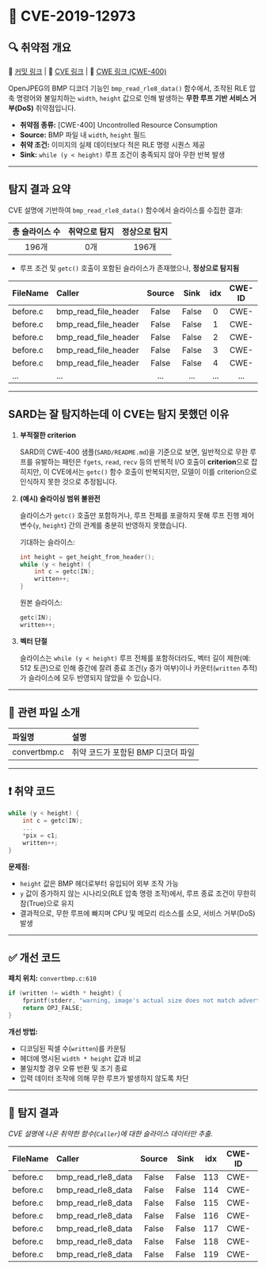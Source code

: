 # 📁 CVE-2019-12973

## 🔍 취약점 개요

🔗 [커밋 링크](#) | 🔗 [CVE 링크](https://cve.mitre.org/cgi-bin/cvename.cgi?name=CVE-2019-12973) | 🔗 [CWE 링크 (CWE-400)](https://cwe.mitre.org/data/definitions/400.html)

OpenJPEG의 BMP 디코더 기능인 `bmp_read_rle8_data()` 함수에서, 조작된 RLE 압축 명령어와 불일치하는 `width`, `height` 값으로 인해 발생하는 **무한 루프 기반 서비스 거부(DoS)** 취약점입니다.

* **취약점 종류:** \[CWE-400] Uncontrolled Resource Consumption
* **Source:** BMP 파일 내 `width`, `height` 필드
* **취약 조건:** 이미지의 실제 데이터보다 적은 RLE 명령 시퀀스 제공
* **Sink:** `while (y < height)` 루프 조건이 충족되지 않아 무한 반복 발생

---

## 탐지 결과 요약

CVE 설명에 기반하여 `bmp_read_rle8_data()` 함수에서 슬라이스를 수집한 결과:

| 총 슬라이스 수 | 취약으로 탐지 | 정상으로 탐지 |
| :------: | :-----: | :-----: |
|   196개   |    0개   |   196개  |

* 루프 조건 및 `getc()` 호출이 포함된 슬라이스가 존재했으나, **정상으로 탐지됨**

| FileName | Caller                  | Source |  Sink | idx | CWE-ID |    category    | criterion | line | label | token\_length | predict |
| :------- | :---------------------- | :----: | :---: | :-: | :----: | :------------: | :-------: | :--: | :---: | :-----------: | :-----: |
| before.c | bmp\_read\_file\_header |  False | False |  0  |  CWE-  | CallExpression |    getc   |  330 |   -3  |      343      |    0    |
| before.c | bmp\_read\_file\_header |  False | False |  1  |  CWE-  | CallExpression |    getc   |  331 |   -3  |      343      |    0    |
| before.c | bmp\_read\_file\_header |  False | False |  2  |  CWE-  | CallExpression |  fprintf  |  334 |   -3  |       23      |    0    |
| before.c | bmp\_read\_file\_header |  False | False |  3  |  CWE-  | CallExpression |    getc   |  340 |   -3  |      343      |    0    |
| before.c | bmp\_read\_file\_header |  False | False |  4  |  CWE-  | CallExpression |    getc   |  341 |   -3  |      343      |    0    |
| ...      | ...                     |   ...  |  ...  | ... |   ...  |       ...      |    ...    |  ... |  ...  |      ...      |   ...   |

---

## SARD는 잘 탐지하는데 이 CVE는 탐지 못했던 이유


1. **부적절한 criterion**

   SARD의 CWE-400 샘플(`SARD/README.md`)을 기준으로 보면, 일반적으로 무한 루프를 유발하는 패턴은 `fgets`, `read`, `recv` 등의 반복적 I/O 호출이 **criterion**으로 잡히지만,
   이 CVE에서는 `getc()` 함수 호출이 반복되지만, 모델이 이를 criterion으로 인식하지 못한 것으로 추정됩니다.

2. **(예시) 슬라이싱 범위 불완전**

   슬라이스가 `getc()` 호출만 포함하거나, 루프 전체를 포괄하지 못해 루프 진행 제어 변수(`y`, `height`) 간의 관계를 충분히 반영하지 못했습니다.

   기대하는 슬라이스:

   ```c
   int height = get_height_from_header();
   while (y < height) {
       int c = getc(IN);
       written++;
   }
   ```

   원본 슬라이스:

   ```c
   getc(IN);
   written++;
   ```

3. **벡터 단절**

   슬라이스는 `while (y < height)` 루프 전체를 포함하더라도, 벡터 길이 제한(예: 512 토큰)으로 인해 중간에 잘려
   종료 조건(`y` 증가 여부)이나 카운터(`written` 추적)가 슬라이스에 모두 반영되지 않았을 수 있습니다.

---

## 📁 관련 파일 소개

| 파일명          | 설명                    |
| :----------- | :-------------------- |
| convertbmp.c | 취약 코드가 포함된 BMP 디코더 파일 |

---

## ❗️ 취약 코드

```c
while (y < height) {
    int c = getc(IN);
    ...
    *pix = c1;
    written++;
}
```

**문제점:**

* `height` 값은 BMP 헤더로부터 유입되어 외부 조작 가능
* `y` 값이 증가하지 않는 시나리오(RLE 압축 명령 조작)에서, 루프 종료 조건이 무한히 참(True)으로 유지
* 결과적으로, 무한 루프에 빠지며 CPU 및 메모리 리소스를 소모, 서비스 거부(DoS) 발생

---

## ✅ 개선 코드

**패치 위치:** `convertbmp.c:610`

```c
if (written != width * height) {
    fprintf(stderr, "warning, image's actual size does not match advertised one\n");
    return OPJ_FALSE;
}
```

**개선 방법:**

* 디코딩된 픽셀 수(`written`)를 카운팅
* 헤더에 명시된 `width * height` 값과 비교
* 불일치할 경우 오류 반환 및 조기 종료
* 입력 데이터 조작에 의해 무한 루프가 발생하지 않도록 차단

---

## 🧪 탐지 결과

*CVE 설명에 나온 취약한 함수(`Caller`)에 대한 슬라이스 데이터만 추출.*

| FileName | Caller                | Source |  Sink | idx | CWE-ID |    category    | criterion | line | label | token\_length | predict |
| :------- | :-------------------- | :----: | :---: | :-: | :----: | :------------: | :-------: | :--: | :---: | :-----------: | :-----: |
| before.c | bmp\_read\_rle8\_data |  False | False | 113 |  CWE-  | CallExpression |    getc   |  546 |   -3  |      469      |    0    |
| before.c | bmp\_read\_rle8\_data |  False | False | 114 |  CWE-  | CallExpression |    getc   |  555 |   -3  |      554      |    0    |
| before.c | bmp\_read\_rle8\_data |  False | False | 115 |  CWE-  | CallExpression |    getc   |  566 |   -3  |      469      |    0    |
| before.c | bmp\_read\_rle8\_data |  False | False | 116 |  CWE-  | CallExpression |    getc   |  578 |   -3  |      661      |    0    |
| before.c | bmp\_read\_rle8\_data |  False | False | 117 |  CWE-  | CallExpression |    getc   |  583 |   -3  |      661      |    0    |
| before.c | bmp\_read\_rle8\_data |  False | False | 118 |  CWE-  | CallExpression |    getc   |  595 |   -3  |      487      |    0    |
| before.c | bmp\_read\_rle8\_data |  False | False | 119 |  CWE-  | CallExpression |    getc   |  603 |   -3  |      469      |    0    |
